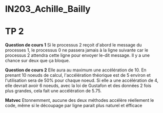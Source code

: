 # IN203_Achille_Bailly
# TP 2
**Question de cours 1**
  Si le processus 2 reçoit d'abord le message du processes 1, le processus 0 ne passera jamais à la ligne suivante car le processus 2 attendra cette ligne pour envoyer le-dit message.
	Il y a une chance sur deux que ça bloque.

**Question de cours 2**
	Elle aura au maximum une accélération de 10. En prenant 10 noeuds de calcul, l'accélération théorique est de 5 environ et l'utilisation sera de 50% pour chaque noeud. Si elle a une accélération de 4, elle devrait avoir 6 noeuds, avec la loi de Gustafon et des données 2 fois plus grandes, cela fait une accélération de 5.75.

**Matvec**
	Etonnemment, aucune des deux méthodes accélère réellement le code, même si le découpage par ligne parait plus naturel et éfficace
